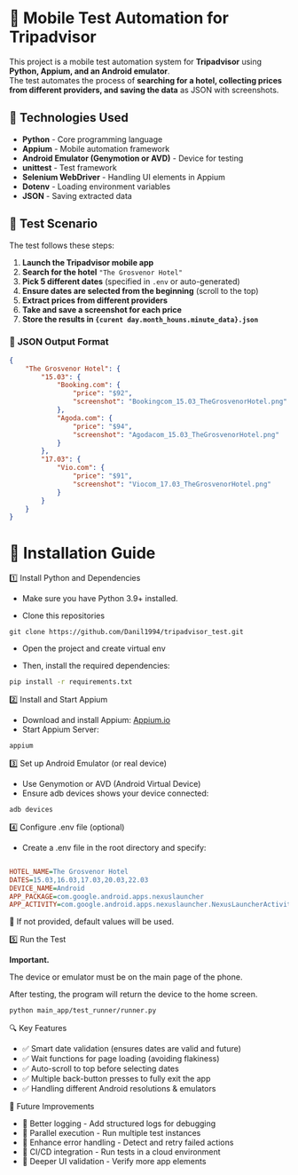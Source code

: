 # 🏨 Mobile Test Automation for Tripadvisor

This project is a mobile test automation system for **Tripadvisor** using **Python, Appium, and an Android emulator**.  
The test automates the process of **searching for a hotel, collecting prices from different providers, and saving the 
data** as JSON with screenshots.  

## 🚀 Technologies Used
- **Python** - Core programming language
- **Appium** - Mobile automation framework
- **Android Emulator (Genymotion or AVD)** - Device for testing
- **unittest** - Test framework
- **Selenium WebDriver** - Handling UI elements in Appium
- **Dotenv** - Loading environment variables
- **JSON** - Saving extracted data  

## 📌 Test Scenario
The test follows these steps:
1. **Launch the Tripadvisor mobile app**  
2. **Search for the hotel** `"The Grosvenor Hotel"`  
3. **Pick 5 different dates** (specified in `.env` or auto-generated)  
4. **Ensure dates are selected from the beginning** (scroll to the top)  
5. **Extract prices from different providers**  
6. **Take and save a screenshot for each price**  
7. **Store the results in `{curent day.month_houns.minute_data}.json`**  

### 📂 **JSON Output Format**
```json
{
    "The Grosvenor Hotel": {
        "15.03": {
            "Booking.com": {
                "price": "$92",
                "screenshot": "Bookingcom_15.03_TheGrosvenorHotel.png"
            },
            "Agoda.com": {
                "price": "$94",
                "screenshot": "Agodacom_15.03_TheGrosvenorHotel.png"
            }
        },
        "17.03": {
            "Vio.com": {
                "price": "$91",
                "screenshot": "Viocom_17.03_TheGrosvenorHotel.png"
            }
        }
    }
}
```

# 🔧 Installation Guide
1️⃣ Install Python and Dependencies
* Make sure you have Python 3.9+ installed.

* Clone this repositories
 
```commandline
git clone https://github.com/Danil1994/tripadvisor_test.git
```

* Open the project and create virtual env

* Then, install the required dependencies:
```bash
pip install -r requirements.txt
```

2️⃣ Install and Start Appium
* Download and install Appium: [Appium.io](https://appium.io/docs/en/latest/)
* Start Appium Server:
```bash
appium
```
3️⃣ Set up Android Emulator (or real device)
* Use Genymotion or AVD (Android Virtual Device)
* Ensure adb devices shows your device connected:
```bash
adb devices
```
4️⃣ Configure .env file (optional)
* Create a .env file in the root directory and specify:

```ini

HOTEL_NAME=The Grosvenor Hotel
DATES=15.03,16.03,17.03,20.03,22.03
DEVICE_NAME=Android
APP_PACKAGE=com.google.android.apps.nexuslauncher
APP_ACTIVITY=com.google.android.apps.nexuslauncher.NexusLauncherActivity
```
📌 If not provided, default values will be used.

5️⃣ Run the Test

  **Important.** 
  
  The device or emulator must be on the main page of the phone. 
  
  After testing, the program will return the device to the home screen.
```bash
python main_app/test_runner/runner.py
```


🔍 Key Features
* ✅ Smart date validation (ensures dates are valid and future)
* ✅ Wait functions for page loading (avoiding flakiness)
* ✅ Auto-scroll to top before selecting dates
* ✅ Multiple back-button presses to fully exit the app
* ✅ Handling different Android resolutions & emulators

🚀 Future Improvements
* 🔹 Better logging - Add structured logs for debugging
* 🔹 Parallel execution - Run multiple test instances
* 🔹 Enhance error handling - Detect and retry failed actions
* 🔹 CI/CD integration - Run tests in a cloud environment
* 🔹 Deeper UI validation - Verify more app elements